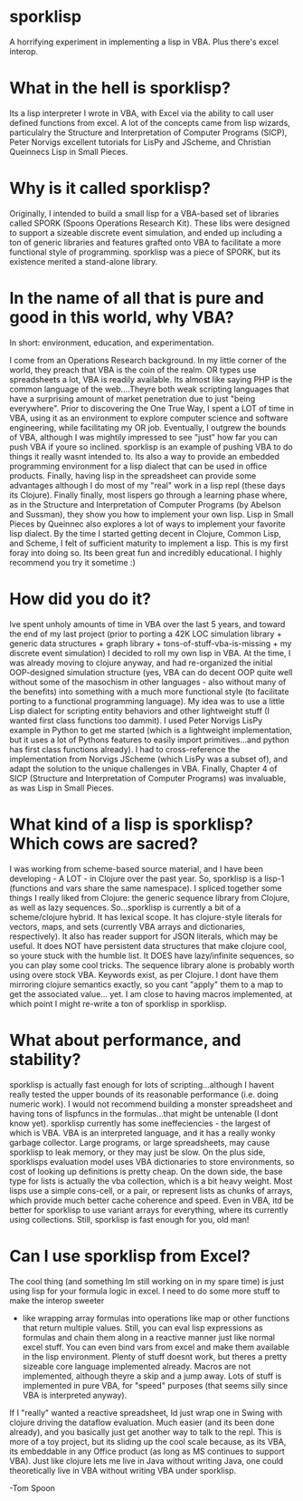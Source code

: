 sporklisp
=========

A horrifying experiment in implementing a lisp in VBA.  Plus there's excel interop.  

What in the hell is sporklisp?
=============================

Its a lisp interpreter I wrote in VBA, with Excel via the ability to call user defined
functions from excel.  A lot of the concepts came from lisp wizards, particulalry the
Structure and Interpretation of Computer Programs (SICP), Peter Norvigs excellent tutorials
for LisPy and JScheme, and Christian Queinnecs Lisp in Small Pieces.

Why is it called sporklisp?
=============================

Originally, I intended to build a small lisp for a VBA-based set of libraries called
SPORK (Spoons Operations Research Kit).  These libs were designed to support a sizeable
discrete event simulation, and ended up including a ton of generic libraries and features
grafted onto VBA to facilitate a more functional style of programming.  sporklisp was
a piece of SPORK, but its existence merited a stand-alone library.

In the name of all that is pure and good in this world, why VBA?
================================================================

In short: environment, education, and experimentation.

I come from an Operations Research background.
In my little corner of the world, they preach that VBA is the
coin of the realm.  OR types use spreadsheets a lot, VBA is readily available.
Its almost like saying PHP is the common language of the web....Theyre both weak
scripting languages that have a surprising amount of market penetration
due to just "being everywhere".  Prior to discovering the One True Way, I spent
a LOT of time in VBA, using it as an environment to explore computer science and
software engineering, while facilitating my OR job.  Eventually, I outgrew the bounds
of VBA, although I was mightily impressed to see "just" how far you can push VBA if youre
so inclined.  sporklisp is an example of pushing VBA to do things it really wasnt intended to.
Its also a way to provide an embedded programming environment for a lisp dialect that can be
used in office products.  Finally, having lisp in the spreadsheet can provide some advantages
although I do most of my "real" work in a lisp repl (these days its Clojure).  Finally finally,
most lispers go through a learning phase where, as in the Structure and Interpretation of Computer
Programs (by Abelson and Sussman), they show you how to implement your own lisp.  Lisp in Small Pieces
by Queinnec also explores a lot of ways to implement your favorite lisp dialect.  By the time I started
getting decent in Clojure, Common Lisp, and Scheme, I felt of sufficient maturity to implement a lisp.
This is my first foray into doing so.  Its been great fun and incredibly educational.  I highly recommend
you try it sometime :)

How did you do it?
==================

Ive spent unholy amounts of time in VBA over the last 5 years,
and toward the end of my last project (prior to porting a 42K LOC simulation library +
generic data structures + graph library + tons-of-stuff-vba-is-missing + my discrete
event simulation) I decided to roll my own lisp in VBA.  At the time, I was already
moving to clojure anyway, and had re-organized the initial OOP-designed simulation
structure (yes, VBA can do decent OOP quite well without some of the masochism in
other languages - also without many of the benefits) into something with a much
more functional style (to facilitate porting to a functional programming language).
My idea was to use a little Lisp dialect for scripting entity behaviors and other
lightweight stuff (I wanted first class functions too dammit).  I used Peter Norvigs
LisPy example in Python to get me started (which is a lightweight implementation, but
it uses a lot of Pythons features to easily import primitives...and python has first
class functions already).  I had to cross-reference the implementation from Norvigs
JScheme (which LisPy was a subset of), and adapt the solution to the unique challenges
in VBA.  Finally, Chapter 4 of SICP (Structure and Interpretation of Computer Programs)
was invaluable, as was Lisp in Small Pieces.

What kind of a lisp is sporklisp?  Which cows are sacred?
=========================================================

I was working from scheme-based source material, and I have been developing - A LOT -
in Clojure over the past year.  So, sporklisp is a lisp-1 (functions and vars share the
same namespace). I spliced together some things I really liked from Clojure:
the generic sequence library from Clojure, as well as lazy sequences.  So...sporklisp is
currently a bit of a scheme/clojure hybrid.  It has lexical scope.  It has clojure-style
literals for vectors, maps, and sets (currently VBA arrays and dictionaries, respectively).
It also has reader support for JSON literals, which may be useful.  It does NOT have
persistent data structures that make clojure cool, so youre stuck with the humble list.
It DOES have lazy/infinite sequences, so you can play some cool tricks.  The sequence library
alone is probably worth using overe stock VBA.  Keywords exist, as per Clojure.  I dont have them
mirroring clojure semantics exactly, so you cant "apply" them to a map to get the associated value...
yet.  I am close to having macros implemented, at which point I might re-write a ton of sporklisp in
sporklisp.

What about performance, and stability?
======================================

sporklisp is actually fast enough for lots of scripting...although I havent really tested the upper
bounds of its reasonable performance (i.e. doing numeric work).  I would not recommend building a monster
spreadsheet and having tons of lispfuncs in the formulas...that might be untenable (I dont know yet).
sporklisp currently has some ineffeciencies - the largest of which is VBA.  VBA is an interpreted language,
and it has a really wonky garbage collector.  Large programs, or large spreadsheets, may cause sporklisp to
leak memory, or they may just be slow.  On the plus side, sporklisps evaluation model uses VBA dictionaries to
store environments, so cost of looking up definitions is pretty cheap.  On the down side, the base type for
lists is actually the vba collection, which is a bit heavy weight.  Most lisps use a simple cons-cell, or a pair,
or represent lists as chunks of arrays, which provide much better cache coherence and speed.  Even in VBA, itd be
better for sporklisp to use variant arrays for everything, where its currently using collections.  Still, sporklisp
is fast enough for you, old man!

Can I use sporklisp from Excel?
===============================

The cool thing (and something Im still working on in my spare time) is just using lisp
for your formula logic in excel.  I need to do some more stuff to make the interop sweeter
- like wrapping array formulas into operations like map or other functions that return
multiple values.  Still, you can eval lisp expressions as formulas and chain them along
in a reactive manner just like normal excel stuff.  You can even bind vars from excel
and make them available in the lisp environment.  Plenty of stuff doesnt work, but
theres a pretty sizeable core language implemented already.  Macros are not implemented,
although theyre a skip and a jump away.  Lots of stuff is implemented in pure VBA,
for "speed" purposes (that seems silly since VBA is interpreted anyway).

If I "really" wanted a reactive spreadsheet, Id just wrap one in Swing with clojure
driving the dataflow evaluation.  Much easier (and its been done already), and you
basically just get another way to talk to the repl.  This is more of a toy project, but
its sliding up the cool scale because, as its VBA, its embeddable in any Office product
(as long as MS continues to support VBA).  Just like clojure lets me live in Java without
writing Java, one could theoretically live in VBA without writing VBA under sporklisp.


-Tom Spoon
